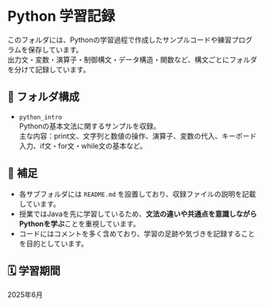 # Python 学習記録

このフォルダには、Pythonの学習過程で作成したサンプルコードや練習プログラムを保存しています。  
出力文・変数・演算子・制御構文・データ構造・関数など、構文ごとにフォルダを分けて記録しています。

## 📁 フォルダ構成

- `python_intro`  
  Pythonの基本文法に関するサンプルを収録。  
  主な内容：print文、文字列と数値の操作、演算子、変数の代入、キーボード入力、if文・for文・while文の基本など。  

## 📌 補足

- 各サブフォルダには `README.md` を設置しており、収録ファイルの説明を記載しています。
- 授業ではJavaを先に学習しているため、**文法の違いや共通点を意識しながらPythonを学ぶ**ことを重視しています。
- コードにはコメントを多く含めており、学習の足跡や気づきを記録することを目的としています。

## 🗓️ 学習期間
2025年6月